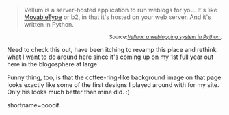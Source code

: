 <blockquote cite="http://www.kryogenix.org/code/vellum/">Vellum is a server-hosted application to run weblogs for you. It's like <a href="http://www.decafbad.com/twiki/bin/view/Main/MovableType">MovableType</a> or b2, in that it's hosted on your web server. And it's written in Python. </blockquote><div class="credit" align="right"><small>Source:<cite><a href="http://www.kryogenix.org/code/vellum/">Vellum: a weblogging system in Python </a></cite>.</small></div>
<p>Need to check this out, have been itching to revamp this place and rethink what I want to do around here since it's coming up on my 1st full year out here in the blogosphere at large.</p>
<p>Funny thing, too, is that the coffee-ring-like background image on that page looks exactly like some of the first designs I played around with for my site.  Only his looks much better than mine did.  :)</p>
<!--more-->
shortname=ooocif
